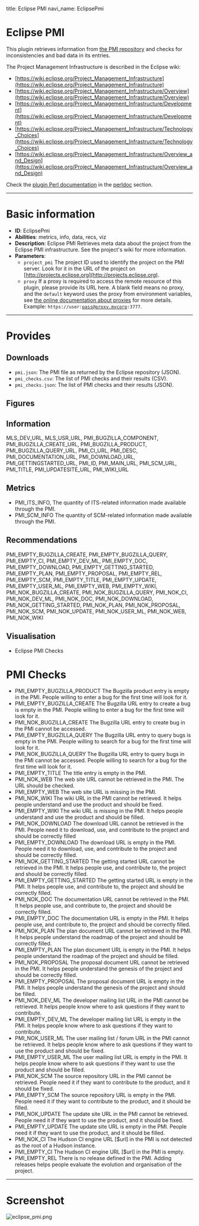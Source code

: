 title: Eclipse PMI
navi_name: EclipsePmi

# Eclipse PMI

This plugin retrieves information from [the PMI repository](http://projects.eclipse.org) and checks for inconsistencies and bad data in its entries.

The Project Management Infrastructure is described in the Eclipse wiki:

* [https://wiki.eclipse.org/Project_Management_Infrastructure](https://wiki.eclipse.org/Project_Management_Infrastructure)
* [https://wiki.eclipse.org/Project_Management_Infrastructure/Overview](https://wiki.eclipse.org/Project_Management_Infrastructure/Overview)
* [https://wiki.eclipse.org/Project_Management_Infrastructure/Development](https://wiki.eclipse.org/Project_Management_Infrastructure/Development)
* [https://wiki.eclipse.org/Project_Management_Infrastructure/Technology_Choices](https://wiki.eclipse.org/Project_Management_Infrastructure/Technology_Choices)
* [https://wiki.eclipse.org/Project_Management_Infrastructure/Overview_and_Design](https://wiki.eclipse.org/Project_Management_Infrastructure/Overview_and_Design)

Check the [plugin Perl documentation](/perldoc/Alambic/Plugins/EclipsePmi.pm.html) in the [perldoc](/perldoc/index.html) section.

-----

# Basic information

* **ID**: EclipsePmi
* **Abilities**: metrics, info, data, recs, viz
* **Description**:
  Eclipse PMI Retrieves meta data about the project from the Eclipse PMI infrastructure.
See the project's wiki for more information.
* **Parameters**:
  * `project_pmi` The project ID used to identify the project on the PMI server. Look for it in the URL of the project on [http://projects.eclipse.org](http://projects.eclipse.org).
  * `proxy` If a proxy is required to access the remote resource of this plugin, please provide its URL here. A blank field means no proxy, and the `default` keyword uses the proxy from environment variables, see <a href="https://alambic.io/Documentation/Admin/Projects.html">the online documentation about proxies</a> for more details. Example: <code>https://user:pass@proxy.mycorp:3777</code>.
-----

# Provides

## Downloads

* `pmi.json`: The PMI file as returned by the Eclipse repository (JSON).
* `pmi_checks.csv`: The list of PMI checks and their results (CSV).
* `pmi_checks.json`: The list of PMI checks and their results (JSON).

## Figures

## Information

MLS_DEV_URL, MLS_USR_URL, PMI_BUGZILLA_COMPONENT, PMI_BUGZILLA_CREATE_URL, PMI_BUGZILLA_PRODUCT, PMI_BUGZILLA_QUERY_URL, PMI_CI_URL, PMI_DESC, PMI_DOCUMENTATION_URL, PMI_DOWNLOAD_URL, PMI_GETTINGSTARTED_URL, PMI_ID, PMI_MAIN_URL, PMI_SCM_URL, PMI_TITLE, PMI_UPDATESITE_URL, PMI_WIKI_URL

## Metrics

* PMI_ITS_INFO,
  The quantity of ITS-related information made available through the PMI.
* PMI_SCM_INFO
  The quantity of SCM-related information made available through the PMI.

## Recommendations

PMI_EMPTY_BUGZILLA_CREATE, PMI_EMPTY_BUGZILLA_QUERY, PMI_EMPTY_CI, PMI_EMPTY_DEV_ML, PMI_EMPTY_DOC, PMI_EMPTY_DOWNLOAD, PMI_EMPTY_GETTING_STARTED, PMI_EMPTY_PLAN, PMI_EMPTY_PROPOSAL, PMI_EMPTY_REL, PMI_EMPTY_SCM, PMI_EMPTY_TITLE, PMI_EMPTY_UPDATE, PMI_EMPTY_USER_ML, PMI_EMPTY_WEB, PMI_EMPTY_WIKI, PMI_NOK_BUGZILLA_CREATE, PMI_NOK_BUGZILLA_QUERY, PMI_NOK_CI, PMI_NOK_DEV_ML, PMI_NOK_DOC, PMI_NOK_DOWNLOAD, PMI_NOK_GETTING_STARTED, PMI_NOK_PLAN, PMI_NOK_PROPOSAL, PMI_NOK_SCM, PMI_NOK_UPDATE, PMI_NOK_USER_ML, PMI_NOK_WEB, PMI_NOK_WIKI

## Visualisation

* Eclipse PMI Checks

# PMI Checks

* PMI_EMPTY_BUGZILLA_PRODUCT
  The Bugzilla product entry is empty in the PMI. People willing to enter a bug for the first time will look for it.
* PMI_EMPTY_BUGZILLA_CREATE
  The Bugzilla URL entry to create a bug is empty in the PMI. People willing to enter a bug for the first time will look for it.
* PMI_NOK_BUGZILLA_CREATE
  The Bugzilla URL entry to create bug in the PMI cannot be accessed.
* PMI_EMPTY_BUGZILLA_QUERY
  The Bugzilla URL entry to query bugs is empty in the PMI. People willing to search for a bug for the first time will look for it.
* PMI_NOK_BUGZILLA_QUERY
  The Bugzilla URL entry to query bugs in the PMI cannot be accessed. People willing to search for a bug for the first time will look for it.
* PMI_EMPTY_TITLE
  The title entry is empty in the PMI.
* PMI_NOK_WEB
  The web site URL cannot be retrieved in the PMI. The URL should be checked.
* PMI_EMPTY_WEB
  The web site URL is missing in the PMI.
* PMI_NOK_WIKI
  The wiki URL in the PMI cannot be retrieved. It helps people understand and use the product and should be fixed.
* PMI_EMPTY_WIKI
  The wiki URL is missing in the PMI. It helps people understand and use the product and should be filled.
* PMI_NOK_DOWNLOAD
  The download URL cannot be retrieved in the PMI. People need it to download, use, and contribute to the project and should be correctly filled
* PMI_EMPTY_DOWNLOAD
  The download URL is empty in the PMI. People need it to download, use, and contribute to the project and should be correctly filled.
* PMI_NOK_GETTING_STARTED
  The getting started URL cannot be retrieved in the PMI. It helps people use, and contribute to, the project and should be correctly filled.
* PMI_EMPTY_GETTING_STARTED
  The getting started URL is empty in the PMI. It helps people use, and contribute to, the project and should be correctly filled.
* PMI_NOK_DOC
  The documentation URL cannot be retrieved in the PMI. It helps people use, and contribute to, the project and should be correctly filled.
* PMI_EMPTY_DOC
  The documentation URL is empty in the PMI. It helps people use, and contribute to, the project and should be correctly filled.
* PMI_NOK_PLAN
  The plan document URL cannot be retrieved in the PMI. It helps people understand the roadmap of the project and should be correctly filled.
* PMI_EMPTY_PLAN
  The plan document URL is empty in the PMI. It helps people understand the roadmap of the project and should be filled.
* PMI_NOK_PROPOSAL
  The proposal document URL cannot be retrieved in the PMI. It helps people understand the genesis of the project and should be correctly filled.
* PMI_EMPTY_PROPOSAL
  The proposal document URL is empty in the PMI. It helps people understand the genesis of the project and should be filled.
* PMI_NOK_DEV_ML
  The developer mailing list URL in the PMI cannot be retrieved. It helps people know where to ask questions if they want to contribute.
* PMI_EMPTY_DEV_ML
  The developer mailing list URL is empty in the PMI. It helps people know where to ask questions if they want to contribute.
* PMI_NOK_USER_ML
  The user mailing list / forum URL in the PMI cannot be retrieved. It helps people know where to ask questions if they want to use the product and should be fixed.
* PMI_EMPTY_USER_ML
  The user mailing list URL is empty in the PMI. It helps people know where to ask questions if they want to use the product and should be filled.
* PMI_NOK_SCM
  The source repository URL in the PMI cannot be retrieved. People need it if they want to contribute to the product, and it should be fixed.
* PMI_EMPTY_SCM
  The source repository URL is empty in the PMI. People need it if they want to contribute to the product, and it should be filled.
* PMI_NOK_UPDATE
  The update site URL in the PMI cannot be retrieved. People need it if they want to use the product, and it should be fixed.
* PMI_EMPTY_UPDATE
  The update site URL is empty in the PMI. People need it if they want to use the product, and it should be filled.
* PMI_NOK_CI
  The Hudson CI engine URL [$url] in the PMI is not detected as the root of a Hudson instance.
* PMI_EMPTY_CI
  The Hudson CI engine URL [$url] in the PMI is empty.
* PMI_EMPTY_REL
  There is no release defined in the PMI. Adding releases helps people evaluate the evolution and organisation of the project.

-----

# Screenshot

![eclipse_pmi.png](/images/eclipse_pmi.png)
